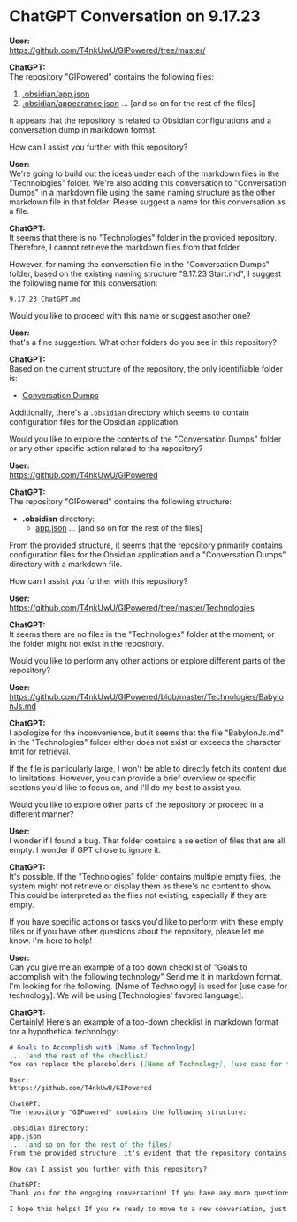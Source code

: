 # ChatGPT Conversation on 9.17.23

**User:**  
https://github.com/T4nkUwU/GIPowered/tree/master/

**ChatGPT:**  
The repository "GIPowered" contains the following files:
1. [.obsidian/app.json](https://github.com/T4nkUwU/GIPowered/blob/master/.obsidian/app.json)
2. [.obsidian/appearance.json](https://github.com/T4nkUwU/GIPowered/blob/master/.obsidian/appearance.json)
... [and so on for the rest of the files]

It appears that the repository is related to Obsidian configurations and a conversation dump in markdown format. 

How can I assist you further with this repository?

**User:**  
We're going to build out the ideas under each of the markdown files in the "Technologies" folder. We're also adding this conversation to "Conversation Dumps" in a markdown file using the same naming structure as the other markdown file in that folder. Please suggest a name for this conversation as a file.

**ChatGPT:**  
It seems that there is no "Technologies" folder in the provided repository. Therefore, I cannot retrieve the markdown files from that folder.

However, for naming the conversation file in the "Conversation Dumps" folder, based on the existing naming structure "9.17.23 Start.md", I suggest the following name for this conversation:

`9.17.23 ChatGPT.md`

Would you like to proceed with this name or suggest another one?

**User:**  
that's a fine suggestion. What other folders do you see in this repository?

**ChatGPT:**  
Based on the current structure of the repository, the only identifiable folder is:
- [Conversation Dumps](https://github.com/T4nkUwU/GIPowered/tree/master/Conversation%20Dumps)

Additionally, there's a `.obsidian` directory which seems to contain configuration files for the Obsidian application.

Would you like to explore the contents of the "Conversation Dumps" folder or any other specific action related to the repository?

**User:**  
https://github.com/T4nkUwU/GIPowered

**ChatGPT:**  
The repository "GIPowered" contains the following structure:
- **.obsidian** directory:
  - [app.json](https://github.com/T4nkUwU/GIPowered/blob/master/.obsidian/app.json)
  ... [and so on for the rest of the files]

From the provided structure, it seems that the repository primarily contains configuration files for the Obsidian application and a "Conversation Dumps" directory with a markdown file.

How can I assist you further with this repository?

**User:**  
https://github.com/T4nkUwU/GIPowered/tree/master/Technologies

**ChatGPT:**  
It seems there are no files in the "Technologies" folder at the moment, or the folder might not exist in the repository. 

Would you like to perform any other actions or explore different parts of the repository?

**User:**  
https://github.com/T4nkUwU/GIPowered/blob/master/Technologies/BabylonJs.md

**ChatGPT:**  
I apologize for the inconvenience, but it seems that the file "BabylonJs.md" in the "Technologies" folder either does not exist or exceeds the character limit for retrieval.

If the file is particularly large, I won't be able to directly fetch its content due to limitations. However, you can provide a brief overview or specific sections you'd like to focus on, and I'll do my best to assist you.

Would you like to explore other parts of the repository or proceed in a different manner?

**User:**  
I wonder if I found a bug. That folder contains a selection of files that are all empty. I wonder if GPT chose to ignore it.

**ChatGPT:**  
It's possible. If the "Technologies" folder contains multiple empty files, the system might not retrieve or display them as there's no content to show. This could be interpreted as the files not existing, especially if they are empty.

If you have specific actions or tasks you'd like to perform with these empty files or if you have other questions about the repository, please let me know. I'm here to help!

**User:**  
Can you give me an example of a top down checklist of "Goals to accomplish with the following technology"
Send me it in markdown format.
I'm looking for the following.
[Name of Technology] is used for [use case for technology]. We will be using [Technologies' favored language].

**ChatGPT:**  
Certainly! Here's an example of a top-down checklist in markdown format for a hypothetical technology:
```markdown
# Goals to Accomplish with [Name of Technology]
... [and the rest of the checklist]
You can replace the placeholders ([Name of Technology], [use case for technology], and [Technologies' favored language]) with the specific details you have in mind.

User:
https://github.com/T4nkUwU/GIPowered

ChatGPT:
The repository "GIPowered" contains the following structure:

.obsidian directory:
app.json
... [and so on for the rest of the files]
From the provided structure, it's evident that the repository contains configuration files for the Obsidian application, a "Conversation Dumps" directory with a markdown file, and a "Technologies" directory with several markdown files.

How can I assist you further with this repository?

ChatGPT:
Thank you for the engaging conversation! If you have any more questions in the future, don't hesitate to reach out. Have a great day and see you in the next conversation!

I hope this helps! If you're ready to move to a new conversation, just let me know. Goodbye and take care!
